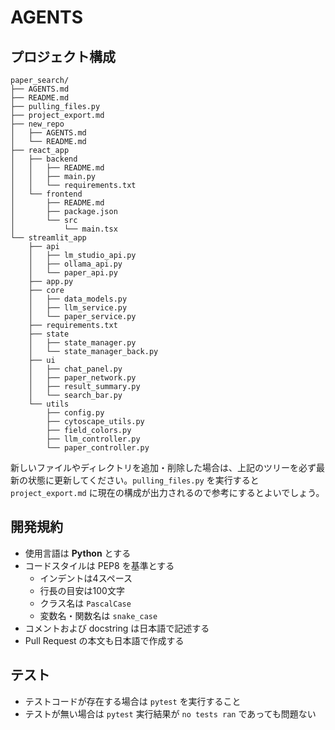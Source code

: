 # AGENTS

## プロジェクト構成

```
paper_search/
├── AGENTS.md
├── README.md
├── pulling_files.py
├── project_export.md
├── new_repo
│   ├── AGENTS.md
│   └── README.md
├── react_app
│   ├── backend
│   │   ├── README.md
│   │   ├── main.py
│   │   └── requirements.txt
│   └── frontend
│       ├── README.md
│       ├── package.json
│       └── src
│           └── main.tsx
└── streamlit_app
    ├── api
    │   ├── lm_studio_api.py
    │   ├── ollama_api.py
    │   └── paper_api.py
    ├── app.py
    ├── core
    │   ├── data_models.py
    │   ├── llm_service.py
    │   └── paper_service.py
    ├── requirements.txt
    ├── state
    │   ├── state_manager.py
    │   └── state_manager_back.py
    ├── ui
    │   ├── chat_panel.py
    │   ├── paper_network.py
    │   ├── result_summary.py
    │   └── search_bar.py
    └── utils
        ├── config.py
        ├── cytoscape_utils.py
        ├── field_colors.py
        ├── llm_controller.py
        └── paper_controller.py
```

新しいファイルやディレクトリを追加・削除した場合は、上記のツリーを必ず最新の状態に更新してください。`pulling_files.py` を実行すると `project_export.md` に現在の構成が出力されるので参考にするとよいでしょう。

## 開発規約
- 使用言語は **Python** とする
- コードスタイルは PEP8 を基準とする
  - インデントは4スペース
  - 行長の目安は100文字
  - クラス名は `PascalCase`
  - 変数名・関数名は `snake_case`
- コメントおよび docstring は日本語で記述する
- Pull Request の本文も日本語で作成する

## テスト
- テストコードが存在する場合は `pytest` を実行すること
- テストが無い場合は `pytest` 実行結果が `no tests ran` であっても問題ない
